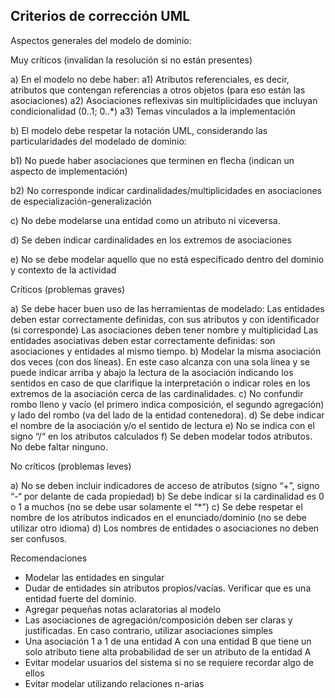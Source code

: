 ## Criterios de corrección UML

Aspectos generales del modelo de dominio:

Muy críticos (invalidan la resolución si no están presentes)

a) En el modelo no debe haber:
a1) Atributos referenciales, es decir, atributos que contengan referencias a otros objetos (para eso están las asociaciones)
a2) Asociaciones reflexivas sin multiplicidades que incluyan condicionalidad (0..1; 0..*)
a3) Temas vinculados a la implementación

b) El modelo debe respetar la notación UML, considerando las particularidades del modelado de dominio:

b1) No puede haber asociaciones que terminen en flecha (indican un aspecto de implementación)

b2) No corresponde indicar cardinalidades/multiplicidades en asociaciones de especialización-generalización

c) No debe modelarse una entidad como un atributo ni viceversa.

d) Se deben indicar cardinalidades en los extremos de asociaciones

e) No se debe modelar aquello que no está especificado dentro del dominio y contexto de la actividad

Críticos (problemas graves)

a) Se debe hacer buen uso de las herramientas de modelado:
Las entidades deben estar correctamente definidas, con sus atributos y con identificador (si corresponde)
Las asociaciones deben tener nombre y multiplicidad
Las entidades asociativas deben estar correctamente definidas: son asociaciones y entidades al mismo tiempo.
b) Modelar la misma asociación dos veces (con dos líneas). En este caso alcanza con una sola línea y se puede indicar arriba y abajo la lectura de la asociación indicando los sentidos en caso de que clarifique la interpretación o indicar roles en los extremos de la asociación cerca de las cardinalidades.
c) No confundir rombo lleno y vacío (el primero indica composición, el segundo agregación) y lado del rombo (va del lado de la entidad contenedora).
d) Se debe indicar el nombre de la asociación y/o el sentido de lectura
e) No se indica con el signo “/“ en los atributos calculados
f) Se deben modelar todos atributos. No debe faltar ninguno.

No críticos (problemas leves)

a) No se deben incluir indicadores de acceso de atributos (signo “+”, signo “-“ por delante de cada propiedad)
b) Se debe indicar si la cardinalidad es 0 o 1 a muchos (no se debe usar solamente el “*”)
c) Se debe respetar el nombre de los atributos indicados en el enunciado/dominio (no se debe utilizar otro idioma)
d) Los nombres de entidades o asociaciones no deben ser confusos.

Recomendaciones

- Modelar las entidades en singular
- Dudar de entidades sin atributos propios/vacías. Verificar que es una entidad fuerte del dominio.
- Agregar pequeñas notas aclaratorias al modelo
- Las asociaciones de agregación/composición deben ser claras y justificadas. En caso contrario, utilizar asociaciones simples
- Una asociación 1 a 1 de una entidad A con una entidad B que tiene un solo atributo tiene alta probabilidad de ser un atributo de la entidad A
- Evitar modelar usuarios del sistema si no se requiere recordar algo de ellos
- Evitar modelar utilizando relaciones n-arias
